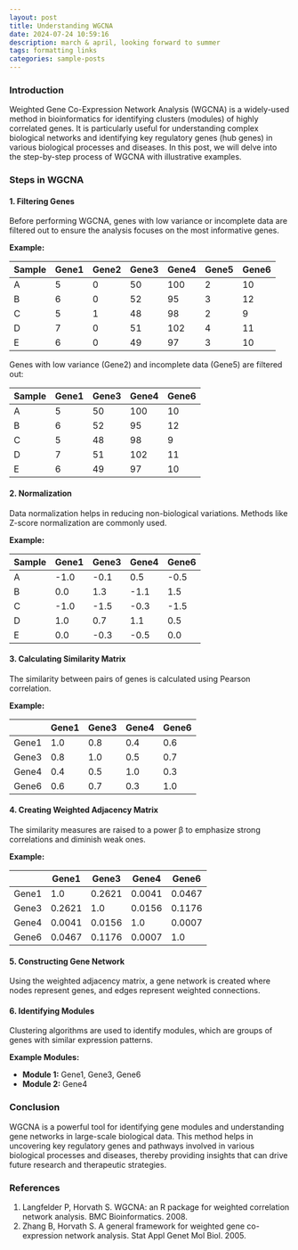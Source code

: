 ```yaml
---
layout: post
title: Understanding WGCNA
date: 2024-07-24 10:59:16
description: march & april, looking forward to summer
tags: formatting links
categories: sample-posts
---
```


### Introduction

Weighted Gene Co-Expression Network Analysis (WGCNA) is a widely-used method in bioinformatics for identifying clusters (modules) of highly correlated genes. It is particularly useful for understanding complex biological networks and identifying key regulatory genes (hub genes) in various biological processes and diseases. In this post, we will delve into the step-by-step process of WGCNA with illustrative examples.

### Steps in WGCNA

#### 1. Filtering Genes
Before performing WGCNA, genes with low variance or incomplete data are filtered out to ensure the analysis focuses on the most informative genes.

**Example:**

| Sample | Gene1 | Gene2 | Gene3 | Gene4 | Gene5 | Gene6 |
|--------|-------|-------|-------|-------|-------|-------|
| A      | 5     | 0     | 50    | 100   | 2     | 10    |
| B      | 6     | 0     | 52    | 95    | 3     | 12    |
| C      | 5     | 1     | 48    | 98    | 2     | 9     |
| D      | 7     | 0     | 51    | 102   | 4     | 11    |
| E      | 6     | 0     | 49    | 97    | 3     | 10    |

Genes with low variance (Gene2) and incomplete data (Gene5) are filtered out:

| Sample | Gene1 | Gene3 | Gene4 | Gene6 |
|--------|-------|-------|-------|-------|
| A      | 5     | 50    | 100   | 10    |
| B      | 6     | 52    | 95    | 12    |
| C      | 5     | 48    | 98    | 9     |
| D      | 7     | 51    | 102   | 11    |
| E      | 6     | 49    | 97    | 10    |

#### 2. Normalization
Data normalization helps in reducing non-biological variations. Methods like Z-score normalization are commonly used.

**Example:**

| Sample | Gene1  | Gene3  | Gene4  | Gene6  |
|--------|--------|--------|--------|--------|
| A      | -1.0   | -0.1   | 0.5    | -0.5   |
| B      | 0.0    | 1.3    | -1.1   | 1.5    |
| C      | -1.0   | -1.5   | -0.3   | -1.5   |
| D      | 1.0    | 0.7    | 1.1    | 0.5    |
| E      | 0.0    | -0.3   | -0.5   | 0.0    |

#### 3. Calculating Similarity Matrix
The similarity between pairs of genes is calculated using Pearson correlation.

**Example:**

|        | Gene1 | Gene3 | Gene4 | Gene6 |
|--------|-------|-------|-------|-------|
| Gene1  | 1.0   | 0.8   | 0.4   | 0.6   |
| Gene3  | 0.8   | 1.0   | 0.5   | 0.7   |
| Gene4  | 0.4   | 0.5   | 1.0   | 0.3   |
| Gene6  | 0.6   | 0.7   | 0.3   | 1.0   |

#### 4. Creating Weighted Adjacency Matrix
The similarity measures are raised to a power β to emphasize strong correlations and diminish weak ones.

**Example:**

|        | Gene1   | Gene3   | Gene4   | Gene6   |
|--------|---------|---------|---------|---------|
| Gene1  | 1.0     | 0.2621  | 0.0041  | 0.0467  |
| Gene3  | 0.2621  | 1.0     | 0.0156  | 0.1176  |
| Gene4  | 0.0041  | 0.0156  | 1.0     | 0.0007  |
| Gene6  | 0.0467  | 0.1176  | 0.0007  | 1.0     |

#### 5. Constructing Gene Network
Using the weighted adjacency matrix, a gene network is created where nodes represent genes, and edges represent weighted connections.

#### 6. Identifying Modules
Clustering algorithms are used to identify modules, which are groups of genes with similar expression patterns.

**Example Modules:**

- **Module 1:** Gene1, Gene3, Gene6
- **Module 2:** Gene4

### Conclusion
WGCNA is a powerful tool for identifying gene modules and understanding gene networks in large-scale biological data. This method helps in uncovering key regulatory genes and pathways involved in various biological processes and diseases, thereby providing insights that can drive future research and therapeutic strategies.

### References
1. Langfelder P, Horvath S. WGCNA: an R package for weighted correlation network analysis. BMC Bioinformatics. 2008.
2. Zhang B, Horvath S. A general framework for weighted gene co-expression network analysis. Stat Appl Genet Mol Biol. 2005.


